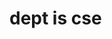 <html>
  <head>
    <title>oh the one</title>
  </head>
  <body>
    <h1>dept is cse</h1>
  </body>
</html>
